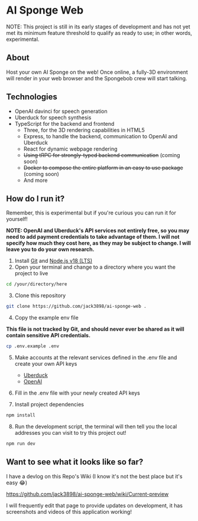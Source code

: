 # AI Sponge Web

NOTE: This project is still in its early stages of development and has not yet met its minimum feature threshold to qualify as ready to use; in other words, experimental.

## About

Host your own AI Sponge on the web! Once online, a fully-3D environment will render in your web browser and the Spongebob crew will start talking.

## Technologies

-   OpenAI davinci for speech generation
-   Uberduck for speech synthesis
-   TypeScript for the backend and frontend
    -   Three, for the 3D rendering capabilities in HTML5
    -   Express, to handle the backend, communication to OpenAI and Uberduck
    -   React for dynamic webpage rendering
    -   ~~Using tRPC for strongly-typed backend communication~~ (coming soon)
    -   ~~Docker to compose the entire platform in an easy to use package~~ (coming soon)
    -   And more

## How do I run it?

Remember, this is experimental but if you're curious you can run it for yourself!

**NOTE: OpenAI and Uberduck's API services not entirely free, so you may need to add payment credentials to take advantage of them. I will not specify how much they cost here, as they may be subject to change. I will leave you to do your own research.**

1.  Install [Git](https://git-scm.com/) and [Node.js v18 (LTS)](https://nodejs.org/en)
2.  Open your terminal and change to a directory where you want the project to live

```bash
cd /your/directory/here
```

3.  Clone this repository

```bash
git clone https://github.com/jack3898/ai-sponge-web .
```

4.  Copy the example env file

**This file is not tracked by Git, and should never ever be shared as it will contain sensitive API credentials.**

```bash
cp .env.example .env
```

5.  Make accounts at the relevant services defined in the .env file and create your own API keys

    -   [Uberduck](https://uberduck.ai/)
    -   [OpenAI](https://platform.openai.com/)

6.  Fill in the .env file with your newly created API keys
7.  Install project dependencies

```bash
npm install
```

8.  Run the development script, the terminal will then tell you the local addresses you can visit to try this project out!

```bash
npm run dev
```

## Want to see what it looks like so far?

I have a devlog on this Repo's Wiki (I know it's not the best place but it's easy 😂)

https://github.com/jack3898/ai-sponge-web/wiki/Current-preview

I will frequently edit that page to provide updates on development, it has screenshots and videos of this application working!
